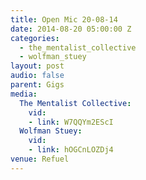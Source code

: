 ```yaml
---
title: Open Mic 20-08-14
date: 2014-08-20 05:00:00 Z
categories:
  - the_mentalist_collective
  - wolfman_stuey
layout: post
audio: false
parent: Gigs
media:
  The Mentalist Collective:
    vid:
    - link: W7QQYm2EScI
  Wolfman Stuey:
    vid:
    - link: hOGCnLOZDj4
venue: Refuel
---
```


